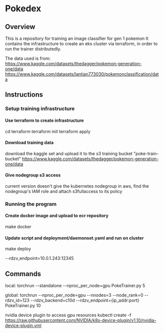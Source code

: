 # Pokedex

## Overview

This is a repository for training an image classifier for gen 1 pokemon
It contains the infrastructure to create an eks cluster via terraform, in order to run the trainer distributedly.

The data used is from:
https://www.kaggle.com/datasets/thedagger/pokemon-generation-one/data
https://www.kaggle.com/datasets/lantian773030/pokemonclassification/data

## Instructions

### Setup training infrastructure

#### Use terraform to create infrastructure
cd terraform
terraform init
terraform apply

#### Download training data
download the kaggle set and upload it to the s3 training bucket "poke-train-bucket"
https://www.kaggle.com/datasets/thedagger/pokemon-generation-one/data

#### Give nodegroup s3 access
current version doesn't give the kubernetes nodegroup
in aws, find the nodegroup's IAM role and attach s3fullaccess to its policy

### Running the program

#### Create docker image and upload to ecr repository
make docker

#### Update script and deployment/daemonset.yaml and run on cluster
make deploy

--rdzv_endpoint=10.0.1.243:12345

## Commands

local: torchrun --standalone --nproc_per_node=gpu PokeTrainer.py 5

global: torchrun --nproc_per_node=gpu --nnodes=3 --node_rank=0 --rdzv_id=123 --rdzv_backend=c10d --rdzv_endpoint={ip_addr:port} PokeTrainer.py 10

nvidia device plugin to access gpu resources
kubectl create -f https://raw.githubusercontent.com/NVIDIA/k8s-device-plugin/v1.10/nvidia-device-plugin.yml